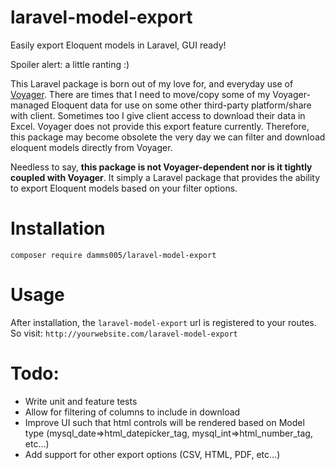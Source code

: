 # laravel-model-export

Easily export Eloquent models in Laravel, GUI ready!

Spoiler alert: a little ranting :)

This Laravel package is born out of my love for, and everyday use of [Voyager](https://github.com/the-control-group/voyager). There are times that I need to move/copy some of my Voyager-managed Eloquent data for use on some other third-party platform/share with client. Sometimes too I give client access to download their data in Excel. Voyager does not provide this export feature currently. Therefore, this package may become obsolete the very day we can filter and download eloquent models directly from Voyager.

Needless to say, **this package is not Voyager-dependent nor is it tightly coupled with Voyager**. It simply a Laravel package that provides the ability to export Eloquent models based on your filter options.

# Installation
`composer require damms005/laravel-model-export`

# Usage
After installation, the `laravel-model-export` url is registered to your routes. So visit: `http://yourwebsite.com/laravel-model-export`

# Todo:

- Write unit and feature tests
- Allow for filtering of columns to include in download
- Improve UI such that html controls will be rendered based on Model type (mysql_date=>html_datepicker_tag, mysql_int=>html_number_tag, etc...)
- Add support for other export options (CSV, HTML, PDF, etc...)
